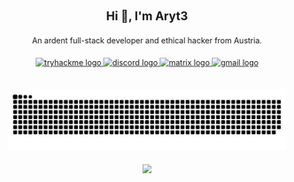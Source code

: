 <h2 align="center">Hi 👋, I'm Aryt3</h2>

###

<p align="center">An ardent full-stack developer and ethical hacker from Austria.</p>

###

<div align="center">
  <a href="https://tryhackme.com/p/Aryt3" target="_blank">
    <img src="https://img.shields.io/static/v1?message=TryHackMe&logo=tryhackme&label=&color=88cc14&logoColor=f00&labelColor=88cc14&style=for-the-badge" height="35" alt="tryhackme logo"  />
  </a>
  <a href="https://discordapp.com/users/183284827028586497" target="_blank">
    <img src="https://img.shields.io/static/v1?message=Discord&logo=discord&label=&color=7289DA&logoColor=white&labelColor=657ac5&style=for-the-badge" height="35" alt="discord logo"  />
  </a>
  <a href="https://matrix.to/#/@aryt3:matrix.com" target="_blank">
    <img src="https://img.shields.io/static/v1?message=Matrix&logo=matrix&label=&color=000000&logoColor=white&labelColor=&style=for-the-badge" height="35" alt="matrix logo"  />
  </a>
  <a href="mailto:aryt3@proton.me" target="_blank">
    <img src="https://img.shields.io/static/v1?message=Email&logo=gmail&label=&color=6D4AFF&logoColor=black&labelColor=B499FF&style=for-the-badge" height="35" alt="gmail logo"  />
  </a>
</div>

###

<br clear="both">

<img src="https://raw.githubusercontent.com/Aryt3/Aryt3/output/snake.svg" alt="Snake animation" />

###

<div align="center">
  <img src="https://profile-counter.glitch.me/Aryt3/count.svg?"  />
</div>

###
